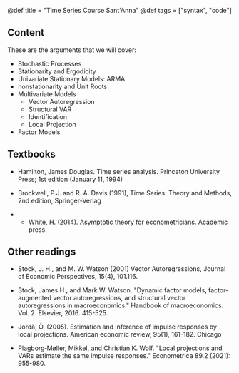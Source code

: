 @def title = "Time Series Course Sant'Anna"
@def tags = ["syntax", "code"]

## Content

These are the arguments that we will cover:

- Stochastic Processes
- Stationarity and Ergodicity
- Univariate Stationary Models: ARMA
- nonstationarity and Unit Roots
- Multivariate Models
  - Vector Autoregression
  - Structural VAR
  - Identification
  - Local Projection
- Factor Models

## Textbooks

- Hamilton, James Douglas. Time series analysis. Princeton University Press; 1st edition (January 11, 1994)

- Brockwell, P.J. and R. A. Davis (1991), Time Series: Theory and Methods, 2nd edition, Springer-Verlag

- - White, H. (2014). Asymptotic theory for econometricians. Academic press.

## Other readings


- Stock, J. H., and M. W. Watson (2001) Vector Autoregressions, Journal of Economic Perspectives, 15(4), 101.116.

- Stock, James H., and Mark W. Watson. "Dynamic factor models, factor-augmented vector autoregressions, and structural vector autoregressions in macroeconomics." Handbook of macroeconomics. Vol. 2. Elsevier, 2016. 415-525.

- Jordà, Ò. (2005). Estimation and inference of impulse responses by local projections. American economic review, 95(1), 161-182. Chicago

- Plagborg‐Møller, Mikkel, and Christian K. Wolf. "Local projections and VARs estimate the same impulse responses." Econometrica 89.2 (2021): 955-980.



